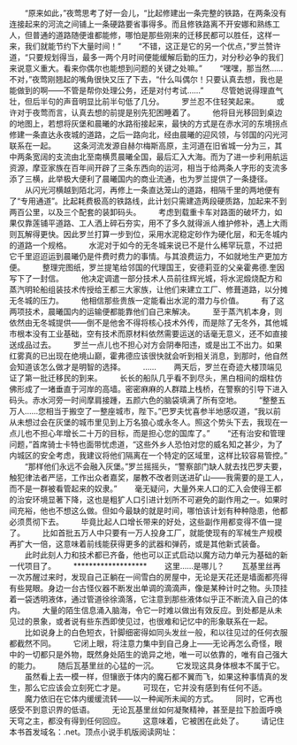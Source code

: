 　　“原来如此，”夜莺思考了好一会儿，“比起修建出一条完整的铁路，在两条没有连接起来的河流之间铺上一条硬路要省事得多。而且修铁路离不开安娜和熟练工人，但普通的道路随便谁都能修，哪怕是那些刚来的迁移民都可以胜任，这样一来，我们就能节约下大量时间！”
　　“不错，这正是它的另一个优点，”罗兰赞许道，“只要规划得当，最多一两个月时间便能缓解后勤的压力，对分秒必争的我们来说意义重大。看来你偶尔也能想到问题的关键之处嘛。”
　　“嘿嘿，那当然……不对，”夜莺刚翘起的嘴角很快又压了下去，“什么叫偶尔！只要认真去想，我也是能做到的啊——不管是帮你处理公务，还是对付考试……”
　　尽管她说得理直气壮，但后半句的声音明显比前半句低了几分。
　　罗兰忍不住轻笑起来。
　　或许对于夜莺而言，认真去想的前提是别先犯困睡着了。
　　他将目光移回到桌边的地图上，若想将灰堡和晨曦的水路衔接起来，最快的方式是在赤水河的东境拐点修建一条直达永夜城的道路，之后一路向北，经由晨曦的迎风领，与邻国的闪光河联系在一起。
　　这条河流发源自赫尔梅斯高原，主河道在旧省城一分为三，其中两条宽阔的支流由北至南横贯晨曦全国，最后汇入大海。而为了进一步利用航运资源，摩亚家族在百年间开辟了三条东西向的运河，相当于给两条人字形的支流多添了三横，此举极大便利了晨曦国内的商业流通，也为罗兰提供了一条捷径。
　　从闪光河横越到陌北河，再修上一条直达笼山的道路，相隔千里的两地便有了“专用通道”。比起耗费极高的铁路线，此计划只需建造两段硬质路，加起来不到两百公里，以及三个配套的装卸码头。
　　考虑到载重卡车对路面的破坏力，如果仅靠莲铺平道路、工人洒上碎石夯实，用不了多久就得派人维护修补，遇上大雨则瓦解得更快。因此罗兰打算一步到位，采用水泥稳定砂作为硬化层，和无冬城内的道路一个规格。
　　水泥对于如今的无冬城来说已不是什么稀罕玩意，不过把它千里迢迢运到晨曦仍是件费时费力的事情。与其浪费运力，不如就地生产更加方便。
　　整理完图纸，罗兰提笔给邻国的代理国王，安德莉亚的父亲霍弗德.奎因写下了一封信。
　　他决定调遣一部分技术人员前往辉光城，将水泥煅烧配方和蒸汽明轮船组装技术传授给王都三大家族，让他们来建立工厂、修葺道路，以分摊无冬城的压力。
　　他相信那些贵族一定能看出水泥的潜力与价值。
　　有了这两项技术，晨曦国内的运输便都能靠他们自己来解决。
　　至于蒸汽机本身，则依然由无冬城提供——倒不是他舍不得将核心技术外传，而是除了无冬外，其他城市根本没有工业基础，空有技术而原材料依然需要运送的话毫无意义，还不如直接送成品过去。
　　罗兰一点儿也不担心对方会阴奉阳违，或是出工不出力。如果红雾真的已出现在绝境山巅，霍弗德应该很快就会听到相关消息，到那时，他自然会知道该怎么做才是明智的选择。
　　……
　　两天后，罗兰在奇迹大楼顶端见证了第一批迁移民的到来。
　　长长的船队几乎看不到尽头，黑白相间的烟柱仿佛形成了一堵垂直于河岸的高墙。密密麻麻的人群踏上栈桥，在警察的引导下进入码头。赤水河旁一时间摩肩接踵，五颜六色的脑袋填满了所有空地。
　　“整整五万人……您相当于搬空了一整座城市，陛下。”巴罗夫忧喜参半地感叹道，“我以前从未想过会在灰堡的城市里见到上万名狼心或永冬人。照这个势头下去，我现在一点儿也不担心年增长二十万的目标，而是担心您的国库了。”
　　“还有治安和管理问题，”首席骑士卡特也面带忧虑道，“这些外乡人恐怕对您的威名知之甚少，为了内城区的安全考虑，我建议将他们隔离在一个特定的区域里，这样比较容易管控。”
　　“那样他们永远不会融入灰堡。”罗兰摇摇头，“警察部门缺人就去找巴罗夫要，触犯律法者严惩，工作出众者嘉奖，屡教不改者则送进矿山——我需要的是工人，而不是一群被看管起来的奴隶。”
　　毫无疑问，大量外来人口的汇入会使得王都的治安环境显著下降，这也是粗犷人口引进计划所不可避免的副作用之一。如果时间充裕，他也不想这么做。但如今最缺的就是时间，哪怕该计划有种种隐患，他都必须贯彻下去。
　　毕竟比起人口增长带来的好处，这些副作用都变得不值一提了。
　　比如首批五万人中只要有一万人投身工厂，就能使现有的军械生产规模再扩大一倍，这意味着前线能获得更多的武器和弹药，或是其他新式装备。
　　此时此刻人力和技术都已齐备，他也可以正式启动以魔方动力单元为基础的新一代项目了。
　　*******************
　　这里……是哪儿？
　　瓦基里丝再一次苏醒过来时，发现自己正躺在一间雪白的房屋中，无论是天花还是墙面都亮得有些晃眼。身边一台古怪仪器不断发出单调的滴滴声，像是某种计时之物。头顶挂着一袋透明液体，通过管道徐徐滴落，它注意到那些液体似乎正不断流入自己的体内。
　　大量的陌生信息涌入脑海，令它一时难以做出有效反应。到处都是从未见过的景象，或者说有些东西即使见过，也很难和记忆中的形象联系在一起。
　　比如说身上的白色短衣，针脚细密得如同头发丝一般，和以往见过的任何衣服都截然不同。
　　它闭上眼，将注意力集中到自己身上——无论再怎么奇怪，眼中的一切都只是外物，既然身处陌生的诡异之地，唯一可以依靠的，唯有自己强大的能力。
　　随后瓦基里丝的心猛的一沉。
　　它发现这具身体根本不属于它。
　　虽然看上去一模一样，但镶嵌于体内的魔石都不翼而飞，如果这种事情真的发生，那么它应该会立刻死亡才是。
　　可现在，它并没有感到有任何不适。
　　魔力依旧在它体内缓缓流转——以一种闻所未闻的方式。
　　同时，它再也感受不到意识界的低语。
　　无论瓦基里丝如何凝聚精神，甚至是拉下脸面呼唤天穹之主，都没有得到任何回应。
　　这意味着，它被困在此处了。
　　请记住本书首发域名：.net。顶点小说手机版阅读网址：